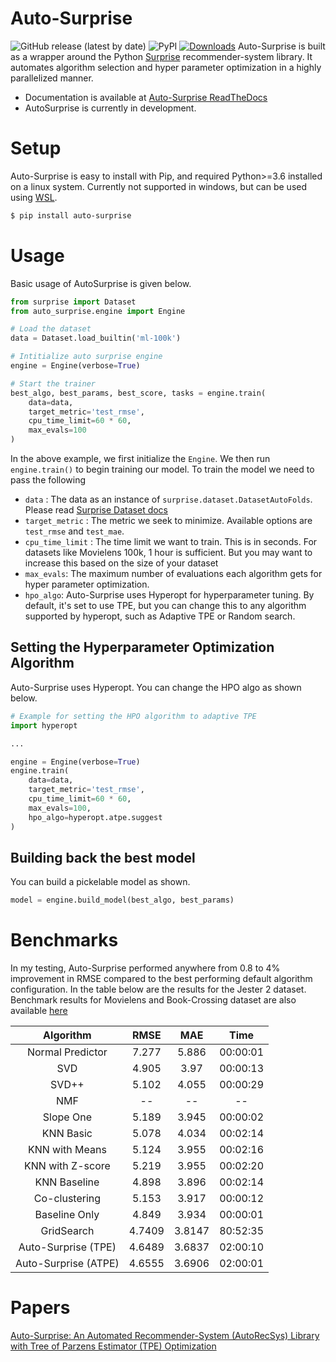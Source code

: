 # Auto-Surprise

![GitHub release (latest by date)](https://img.shields.io/github/v/release/BeelGroup/Auto-Surprise) ![PyPI](https://img.shields.io/pypi/v/Auto-Surprise.svg) [![Downloads](https://pepy.tech/badge/auto-surprise)](https://pepy.tech/project/auto-surprise)
Auto-Surprise is built as a wrapper around the Python [Surprise](https://surprise.readthedocs.io/en/stable/index.html) recommender-system library. It automates algorithm selection and hyper parameter optimization in a highly parallelized manner. 

- Documentation is available at [Auto-Surprise ReadTheDocs](https://auto-surprise.readthedocs.io/en/stable/)
- AutoSurprise is currently in development.

# Setup

Auto-Surprise is easy to install with Pip, and required Python>=3.6 installed on a linux system. Currently not supported in windows, but can be used using [WSL](https://docs.microsoft.com/en-us/windows/wsl/install-win10).

```bash
$ pip install auto-surprise
```

# Usage

Basic usage of AutoSurprise is given below.

```python
from surprise import Dataset
from auto_surprise.engine import Engine

# Load the dataset
data = Dataset.load_builtin('ml-100k')

# Intitialize auto surprise engine
engine = Engine(verbose=True)

# Start the trainer
best_algo, best_params, best_score, tasks = engine.train(
    data=data, 
    target_metric='test_rmse', 
    cpu_time_limit=60 * 60, 
    max_evals=100
)
```

In the above example, we first initialize the `Engine`. We then run `engine.train()` to begin training our model. To train the model we need to pass the following

- `data` : The data as an instance of `surprise.dataset.DatasetAutoFolds`. Please read [Surprise Dataset docs](https://surprise.readthedocs.io/en/stable/dataset.html)
- `target_metric` : The metric we seek to minimize. Available options are `test_rmse` and `test_mae`.
- `cpu_time_limit` : The time limit we want to train. This is in seconds. For datasets like Movielens 100k, 1 hour is sufficient. But you may want to increase this based on the size of your dataset
- `max_evals`: The maximum number of evaluations each algorithm gets for hyper parameter optimization.
- `hpo_algo`: Auto-Surprise uses Hyperopt for hyperparameter tuning. By default, it's set to use TPE, but you can change this to any algorithm supported by hyperopt, such as Adaptive TPE or Random search.

## Setting the Hyperparameter Optimization Algorithm

Auto-Surprise uses Hyperopt. You can change the HPO algo as shown below.

```python
# Example for setting the HPO algorithm to adaptive TPE
import hyperopt

...

engine = Engine(verbose=True)
engine.train(
    data=data,
    target_metric='test_rmse',
    cpu_time_limit=60 * 60,
    max_evals=100,
    hpo_algo=hyperopt.atpe.suggest
)
```

## Building back the best model

You can build a pickelable model as shown.

```python
model = engine.build_model(best_algo, best_params)
```

# Benchmarks

In my testing, Auto-Surprise performed anywhere from 0.8 to 4% improvement in RMSE compared to the best performing default algorithm configuration. In the table below are the results for the Jester 2 dataset. Benchmark results for Movielens and Book-Crossing dataset are also available [here](https://auto-surprise.readthedocs.io/en/stable/benchmarks/results.html)

|       Algorithm      |  RMSE  |   MAE  |   Time   |
|:--------------------:|:------:|:------:|:--------:|
| Normal Predictor     |  7.277 |  5.886 | 00:00:01 |
| SVD                  |  4.905 |  3.97  | 00:00:13 |
| SVD++                |  5.102 |  4.055 | 00:00:29 |
| NMF                  |   --   |   --   |    --    |
| Slope One            |  5.189 |  3.945 | 00:00:02 |
| KNN Basic            |  5.078 |  4.034 | 00:02:14 |
| KNN with Means       |  5.124 |  3.955 | 00:02:16 |
| KNN with   Z-score   |  5.219 |  3.955 | 00:02:20 |
| KNN Baseline         |  4.898 |  3.896 | 00:02:14 |
| Co-clustering        |  5.153 |  3.917 | 00:00:12 |
| Baseline Only        |  4.849 |  3.934 | 00:00:01 |
| GridSearch           | 4.7409 | 3.8147 | 80:52:35 |
| Auto-Surprise (TPE)  | 4.6489 | 3.6837 | 02:00:10 |
| Auto-Surprise (ATPE) | 4.6555 | 3.6906 | 02:00:01 |

# Papers

[Auto-Surprise: An Automated Recommender-System (AutoRecSys) Library with Tree of Parzens Estimator (TPE) Optimization](https://dl.acm.org/doi/abs/10.1145/3383313.3411467?casa_token=ADmaOhK2tHgAAAAA:4UXHmuLXM_gJYQdUZp7ab5hwn-eNv2Daot5FtfYLG3m1KYLc99Y1_rhwzY2qcCJySUhoFBAfGnt5Qg)
